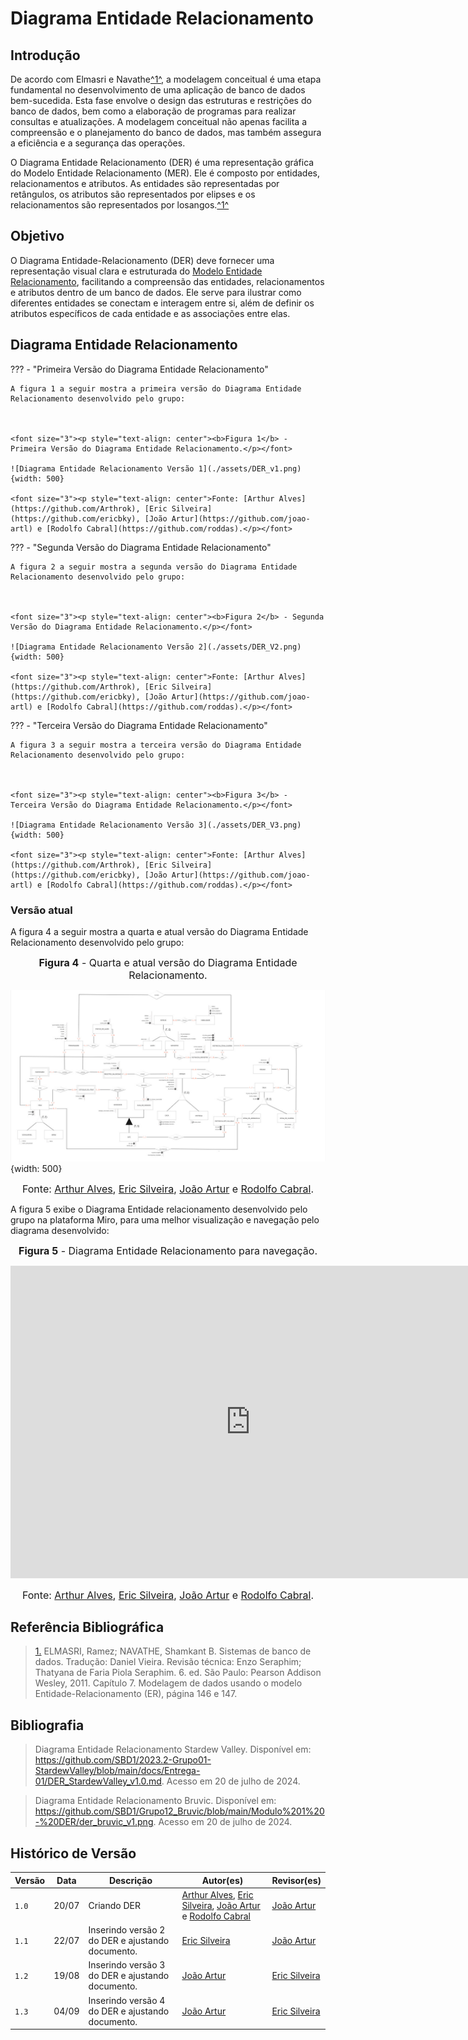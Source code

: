 # Diagrama Entidade Relacionamento

## <a>Introdução</a>

De acordo com Elmasri e Navathe<a id="anchor_1" href="#REF1">^1^</a>, a modelagem conceitual é uma etapa fundamental no desenvolvimento de uma aplicação de banco de dados bem-sucedida. Esta fase envolve o design das estruturas e restrições do banco de dados, bem como a elaboração de programas para realizar consultas e atualizações. A modelagem conceitual não apenas facilita a compreensão e o planejamento do banco de dados, mas também assegura a eficiência e a segurança das operações.

O Diagrama Entidade Relacionamento (DER) é uma representação gráfica do Modelo Entidade Relacionamento (MER). Ele é composto por entidades, relacionamentos e atributos. As entidades são representadas por retângulos, os atributos são representados por elipses e os relacionamentos são representados por losangos.<a id="anchor_1" href="#REF1">^1^</a>

## <a>Objetivo</a>

O Diagrama Entidade-Relacionamento (DER) deve fornecer uma representação visual clara e estruturada do [Modelo Entidade Relacionamento](https://sbd1.github.io/2024.1-Ben10/modulo1/MER/), facilitando a compreensão das entidades, relacionamentos e atributos dentro de um banco de dados. Ele serve para ilustrar como diferentes entidades se conectam e interagem entre si, além de definir os atributos específicos de cada entidade e as associações entre elas.


## <a>Diagrama Entidade Relacionamento</a>

??? - "Primeira Versão do Diagrama Entidade Relacionamento"

    A figura 1 a seguir mostra a primeira versão do Diagrama Entidade Relacionamento desenvolvido pelo grupo:


    
    <font size="3"><p style="text-align: center"><b>Figura 1</b> - Primeira Versão do Diagrama Entidade Relacionamento.</p></font>

    ![Diagrama Entidade Relacionamento Versão 1](./assets/DER_v1.png){width: 500}

    <font size="3"><p style="text-align: center">Fonte: [Arthur Alves](https://github.com/Arthrok), [Eric Silveira](https://github.com/ericbky), [João Artur](https://github.com/joao-artl) e [Rodolfo Cabral](https://github.com/roddas).</p></font>

??? - "Segunda Versão do Diagrama Entidade Relacionamento"

    A figura 2 a seguir mostra a segunda versão do Diagrama Entidade Relacionamento desenvolvido pelo grupo:


    
    <font size="3"><p style="text-align: center"><b>Figura 2</b> - Segunda Versão do Diagrama Entidade Relacionamento.</p></font>

    ![Diagrama Entidade Relacionamento Versão 2](./assets/DER_V2.png){width: 500}

    <font size="3"><p style="text-align: center">Fonte: [Arthur Alves](https://github.com/Arthrok), [Eric Silveira](https://github.com/ericbky), [João Artur](https://github.com/joao-artl) e [Rodolfo Cabral](https://github.com/roddas).</p></font>

??? - "Terceira Versão do Diagrama Entidade Relacionamento"

    A figura 3 a seguir mostra a terceira versão do Diagrama Entidade Relacionamento desenvolvido pelo grupo:


    
    <font size="3"><p style="text-align: center"><b>Figura 3</b> - Terceira Versão do Diagrama Entidade Relacionamento.</p></font>

    ![Diagrama Entidade Relacionamento Versão 3](./assets/DER_V3.png){width: 500}

    <font size="3"><p style="text-align: center">Fonte: [Arthur Alves](https://github.com/Arthrok), [Eric Silveira](https://github.com/ericbky), [João Artur](https://github.com/joao-artl) e [Rodolfo Cabral](https://github.com/roddas).</p></font>

### <a>Versão atual</a>

A figura 4 a seguir mostra a quarta e atual versão do Diagrama Entidade Relacionamento desenvolvido pelo grupo:

<font size="3"><p style="text-align: center"><b>Figura 4</b> - Quarta e atual versão do Diagrama Entidade Relacionamento.</p></font>

![Diagrama Entidade Relacionamento Versão Atual](./assets/DER_V4.png){width: 500}

<font size="3"><p style="text-align: center">Fonte: [Arthur Alves](https://github.com/Arthrok), [Eric Silveira](https://github.com/ericbky), [João Artur](https://github.com/joao-artl) e [Rodolfo Cabral](https://github.com/roddas).</p></font>

A figura 5 exibe o Diagrama Entidade relacionamento desenvolvido pelo grupo na plataforma Miro, para uma melhor visualização e navegação pelo diagrama desenvolvido:

<font size="3"><p style="text-align: center"><b>Figura 5</b> - Diagrama Entidade Relacionamento para navegação.</p></font>

<center>
<iframe width="768" height="500" src="https://miro.com/app/live-embed/uXjVKyitvt0=/?moveToViewport=-4530,-2109,10350,6576&embedId=114192275621" frameborder="0" scrolling="no" allow="fullscreen; clipboard-read; clipboard-write" allowfullscreen></iframe>
</center>

<font size="3"><p style="text-align: center">Fonte: [Arthur Alves](https://github.com/Arthrok), [Eric Silveira](https://github.com/ericbky), [João Artur](https://github.com/joao-artl) e [Rodolfo Cabral](https://github.com/roddas).</p></font>

## <a>Referência Bibliográfica</a>

> <a id="REF1" href="#anchor_1">1.</a> ELMASRI, Ramez; NAVATHE, Shamkant B. Sistemas de banco de dados. Tradução: Daniel Vieira. Revisão técnica: Enzo Seraphim; Thatyana de Faria Piola Seraphim. 6. ed. São Paulo: Pearson Addison Wesley, 2011. Capítulo 7. Modelagem de dados usando o modelo Entidade-Relacionamento (ER), página 146 e 147.

## <a>Bibliografia</a>

> Diagrama Entidade Relacionamento Stardew Valley. Disponível em: <https://github.com/SBD1/2023.2-Grupo01-StardewValley/blob/main/docs/Entrega-01/DER_StardewValley_v1.0.md>. Acesso em 20 de julho de 2024.

> Diagrama Entidade Relacionamento Bruvic. Disponível em: <https://github.com/SBD1/Grupo12_Bruvic/blob/main/Modulo%201%20-%20DER/der_bruvic_v1.png>. Acesso em 20 de julho de 2024.


## <a>Histórico de Versão</a>

| Versão| Data | Descrição  | Autor(es)  | Revisor(es) |
| ----- |----- | ---------- | ---------- | ----------- | 
| `1.0` | 20/07| Criando DER |[Arthur Alves](https://github.com/Arthrok), [Eric Silveira](https://github.com/ericbky), [João Artur](https://github.com/joao-artl) e [Rodolfo Cabral](https://github.com/roddas)| [João Artur](https://github.com/joao-artl) |
| `1.1` | 22/07| Inserindo versão 2 do DER e ajustando documento. |[Eric Silveira](https://github.com/ericbky)| [João Artur](https://github.com/joao-artl) |
| `1.2` | 19/08| Inserindo versão 3 do DER e ajustando documento. |[João Artur](https://github.com/joao-artl)| [Eric Silveira](https://github.com/ericbky)| 
| `1.3` | 04/09| Inserindo versão 4 do DER e ajustando documento. |[João Artur](https://github.com/joao-artl)| [Eric Silveira](https://github.com/ericbky)| 